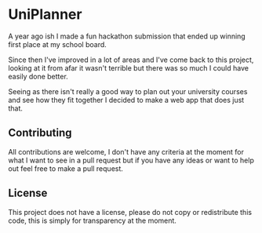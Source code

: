 # UniPlanner

A year ago ish I made a fun hackathon submission that ended up winning first place at my school board.

Since then I've improved in a lot of areas and I've come back to this project, looking at it from afar it wasn't terrible but there was so much I could have easily done better.

Seeing as there isn't really a good way to plan out your university courses and see how they fit together I decided to make a web app that does just that.


## Contributing

All contributions are welcome, I don't have any criteria at the moment for what I want to see in a pull request but if you have any ideas or want to help out feel free to make a pull request.

## License

This project does not have a license, please do not copy or redistribute this code, this is simply for transparency at the moment.

